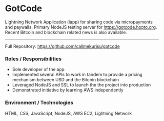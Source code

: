 # GotCode
Lightning Network Application (lapp) for sharing code via micropayments and paywalls.
Primary NodeJS testing server for https://gotcode.hopto.org. Recent Bitcoin and blockchain related news is also available.
<hr>

Full Repository: 
https://github.com/callmekurisu/gotcode

<h3>Roles / Responsibilities</h3>
<ul>
  <li>Sole developer of the app
  <li>Implemented several APIs to work in tandem to provide a pricing mechanism between USD and the Bitcoin blockchain 
  <li>Leveraged NodeJS and SSL to launch the the project into production
  <li>Demonstrated initiative by learning AWS independently
</ul>
<h3>Environment / Technologies</h3>
HTML, CSS, JavaScript, NodeJS, AWS EC2, Lightning Network 
